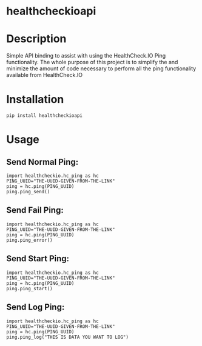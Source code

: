 # healthcheckioapi
# Description
Simple API binding to assist with using the HealthCheck.IO Ping functionality.
The whole purpose of this project is to simplify the and minimize the amount of code necessary
to perform all the ping functionality available from HealthCheck.IO
# Installation
```
pip install healthcheckioapi
```
# Usage
## Send Normal Ping:
```
import healthcheckio.hc_ping as hc
PING_UUID="THE-UUID-GIVEN-FROM-THE-LINK"
ping = hc.ping(PING_UUID)
ping.ping_send()
```
## Send Fail Ping:
```
import healthcheckio.hc_ping as hc
PING_UUID="THE-UUID-GIVEN-FROM-THE-LINK"
ping = hc.ping(PING_UUID)
ping.ping_error()
```
## Send Start Ping:
```
import healthcheckio.hc_ping as hc
PING_UUID="THE-UUID-GIVEN-FROM-THE-LINK"
ping = hc.ping(PING_UUID)
ping.ping_start()
```
## Send Log Ping:
```
import healthcheckio.hc_ping as hc
PING_UUID="THE-UUID-GIVEN-FROM-THE-LINK"
ping = hc.ping(PING_UUID)
ping.ping_log("THIS IS DATA YOU WANT TO LOG")
```